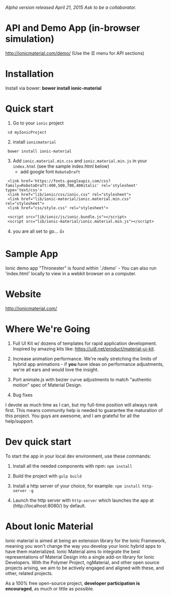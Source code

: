 *Alpha version released April 21, 2015*
*Ask to be a collaborator.*

# API and Demo App (in-browser simulation)
http://ionicmaterial.com/demo/ (Use the ☰ menu for API sections)

# Installation
Install via bower:
**bower install ionic-material**

# Quick start

1) Go to your `ionic` project

```
 cd myIonicProject
 ```

2) install `ionicmaterial`

```
 bower install ionic-material
```

3) Add `ionic.material.min.css` and `ionic.material.min.js` in your `index.html` (see the sample index.html below)
   * add google font `RobotoDraft`

```
 <link href='https://fonts.googleapis.com/css?family=RobotoDraft:400,500,700,400italic' rel='stylesheet' type='text/css'>
 <link href="lib/ionic/css/ionic.css" rel="stylesheet">
 <link href="lib/ionic-material/ionic.material.min.css" rel="stylesheet">
 <link href="css/style.css" rel="stylesheet">

 <script src="lib/ionic/js/ionic.bundle.js"></script>
 <script src="lib/ionic-material/ionic.material.min.js"></script>
```

4) you are all set to go... :thumbsup:

# Sample App
Ionic demo app "Thronester" is found within './demo' - You can also run 'index.html' locally to view in a webkit browser on a computer.

# Website
http://ionicmaterial.com/

# Where We're Going

1. Full UI Kit w/ dozens of templates for rapid application development. Inspired by amazing kits like: https://ui8.net/product/material-ui-kit.

2. Increase animation performance. We're really stretching the limits of hybrid app animations - if **you** have ideas on performance adjustments, we're all ears and would love the insight.

3. Port animate.js with bezier curve adjustments to match "authentic motion" spec of Material Design.

4. Bug fixes

I devote as much time as I can, but my full-time position will always rank first. This means community help is needed to guarantee the maturation of this project. You guys are awesome, and I am grateful for all the help/support. 

# Dev quick start

To start the app in your local dev environment, use these commands:

1. Install all the needed components with npm: `npm install`

2. Build the project with `gulp build`

3. Install a http server of your choice, for example: `npm install http-server -g`

4. Launch the http server with `http-server` which launches the app at (http://localhost:8080/) by default.

# About Ionic Material

Ionic material is aimed at being an extension library for the Ionic Framework, meaning you won't change the way you develop your Ionic hybrid apps to have them materialized. Ionic Material aims to integrate the best representations of Material Design into a single add-on library for Ionic Developers. With the Polymer Project, ngMaterial, and other open source projects arising, we aim to be actively engaged and aligned with these, and other, related projects.

As a 100% free open-source project, **developer participation is encouraged**, as much or little as possible.

